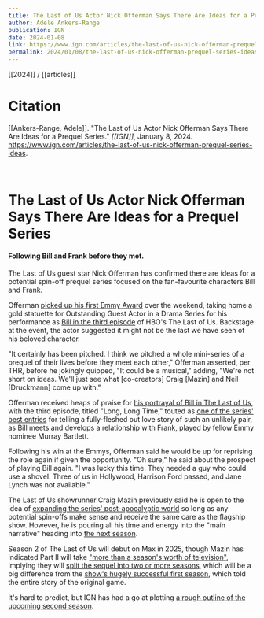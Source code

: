 ```yaml
---
title: The Last of Us Actor Nick Offerman Says There Are Ideas for a Prequel Series
author: Adele Ankers-Range
publication: IGN
date: 2024-01-08
link: https://www.ign.com/articles/the-last-of-us-nick-offerman-prequel-series-ideas
permalink: 2024/01/08/the-last-of-us-nick-offerman-prequel-series-ideas
---
```


[[2024]] / [[articles]]

# Citation

[[Ankers-Range, Adele]]. "The Last of Us Actor Nick Offerman Says There Are Ideas for a Prequel Series." *[[IGN]]*, January 8, 2024. <https://www.ign.com/articles/the-last-of-us-nick-offerman-prequel-series-ideas>.

<br>

# The Last of Us Actor Nick Offerman Says There Are Ideas for a Prequel Series

#### Following Bill and Frank before they met.

The Last of Us guest star Nick Offerman has confirmed there are ideas for a potential spin-off prequel series focused on the fan-favourite characters Bill and Frank.

Offerman [picked up his first Emmy Award](https://www.ign.com/articles/the-last-of-us-won-eight-times-during-night-one-of-the-75th-creative-arts-emmy-awards?fbclid=IwAR3lhCuEW-1UvhjvGF9LZTEv_1KFyhv971z6Zr5zJN887JuoM2jx3eRMsB0) over the weekend, taking home a gold statuette for Outstanding Guest Actor in a Drama Series for his performance as [Bill in the third episode](https://www.ign.com/articles/the-last-of-us-nick-offerman-shares-new-images-of-his-take-on-bill) of HBO's The Last of Us. Backstage at the event, the actor suggested it might not be the last we have seen of his beloved character.

"It certainly has been pitched. I think we pitched a whole mini-series of a prequel of their lives before they meet each other," Offerman asserted, per THR, before he jokingly quipped, "It could be a musical," adding, "We're not short on ideas. We'll just see what [co-creators] Craig [Mazin] and Neil [Druckmann] come up with."

Offerman received heaps of praise for [his portrayal of Bill in The Last of Us](https://www.ign.com/articles/the-last-of-us-show-creators-explain-why-they-made-big-changes-to-bill-and-franks-story), with the third episode, titled "Long, Long Time," touted as [one of the series' best entries](https://www.ign.com/articles/the-last-of-us-lets-gay-love-flourish-in-the-apocalypse) for telling a fully-fleshed out love story of such an unlikely pair, as Bill meets and develops a relationship with Frank, played by fellow Emmy nominee Murray Bartlett.

Following his win at the Emmys, Offerman said he would be up for reprising the role again if given the opportunity. "Oh sure," he said about the prospect of playing Bill again. "I was lucky this time. They needed a guy who could use a shovel. Three of us in Hollywood, Harrison Ford passed, and Jane Lynch was not available."

The Last of Us showrunner Craig Mazin previously said he is open to the idea of [expanding the series' post-apocalyptic world](https://www.ign.com/articles/the-last-of-us-showrunner-isnt-against-spin-offs-if-they-make-sense) so long as any potential spin-offs make sense and receive the same care as the flagship show. However, he is pouring all his time and energy into the "main narrative" heading into [the next season](https://www.ign.com/articles/hbo-the-last-of-us-renewed-for-season-2).

Season 2 of The Last of Us will debut on Max in 2025, though Mazin has indicated Part II will take ["more than a season's worth of television"](https://www.ign.com/articles/the-last-of-us-showrunner-says-part-2-is-more-than-a-seasons-worth-of-television), implying they will [split the sequel into two or more seasons](https://www.ign.com/articles/the-last-of-us-showrunner-says-hbo-series-should-be-around-for-a-while-beyond-season-2), which will be a big difference from the [show's hugely successful first season](https://www.ign.com/articles/the-last-of-us-hbo-second-best-debut-last-decade), which told the entire story of the original game.

It's hard to predict, but IGN has had a go at plotting [a rough outline of the upcoming second season](https://www.ign.com/videos/the-last-of-us-predicting-season-2).